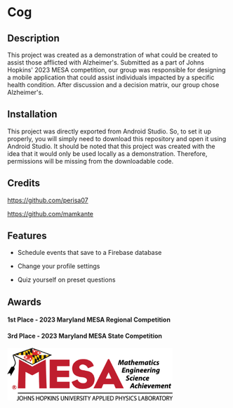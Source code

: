 # Cog

## Description

This project was created as a demonstration of what could be created to assist those afflicted with Alzheimer's. Submitted as a part of Johns Hopkins' 2023 MESA competition, our group was responsible for designing a mobile application that could assist individuals impacted by a specific health condition. After discussion and a decision matrix, our group chose Alzheimer's.


## Installation

This project was directly exported from Android Studio. So, to set it up properly, you will simply need to download this repository and open it using Android Studio. It should be noted that this project was created with the idea that it would only be used locally as a demonstration. Therefore, permissions will be missing from the downloadable code.

## Credits

https://github.com/perisa07

https://github.com/mamkante


## Features

* Schedule events that save to a Firebase database

* Change your profile settings

* Quiz yourself on preset questions


## Awards
  #### 1st Place - 2023 Maryland MESA Regional Competition
  #### 3rd Place - 2023 Maryland MESA State Competition


<img src="images/MESA Logo.png" width=377 height=120.666>



